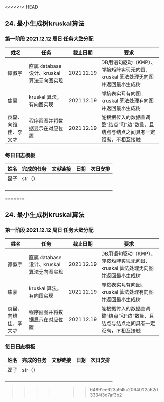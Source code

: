 <<<<<<< HEAD
## 24. 最小生成树kruskal算法

### 第一阶段 2021.12.12	周日	任务大致分配

| 姓名                 | 任务                                       | 截止日期   | 要求                                                         |
| -------------------- | ------------------------------------------ | ---------- | ------------------------------------------------------------ |
| 谭徽宇               | 直属 database 设计、kruskal 算法无向图实现 | 2021.12.19 | DB用语句驱动（KMP）、邻接矩阵实现无向图、kruskal 算法处理无向图并返回最小生成树 |
| 焦豪                 | kruskal 算法，有向图实现                   | 2021.12.19 | 邻接表实现有向图、kruskal 算法处理有向图并返回最小生成树     |
| 袁磊、向维佳、李文才 | 程序画图并将数据显示在对应位置             | 2021.12.19 | 能根据传入的数据量调整“结点”和“边”数量，且结点与结点之间具有一定距离，不相互接触 |

### 每日日志模板

| 姓名 | 完成的任务 | 文献链接 | 日期 | 次日安排 |
| ---- | ---------- | -------- | ---- | -------- |
| 磊子 | str（）    |          |      |          |
|      |            |          |      |          |
|      |            |          |      |          |
|      |            |          |      |          |
|      |            |          |      |          |

=======
## 24. 最小生成树kruskal算法

### 第一阶段 2021.12.12	周日	任务大致分配

| 姓名                 | 任务                                       | 截止日期   | 要求                                                         |
| -------------------- | ------------------------------------------ | ---------- | ------------------------------------------------------------ |
| 谭徽宇               | 直属 database 设计、kruskal 算法无向图实现 | 2021.12.19 | DB用语句驱动（KMP）、邻接矩阵实现无向图、kruskal 算法处理无向图并返回最小生成树 |
| 焦豪                 | kruskal 算法，有向图实现                   | 2021.12.19 | 邻接表实现有向图、kruskal 算法处理有向图并返回最小生成树     |
| 袁磊、向维佳、李文才 | 程序画图并将数据显示在对应位置             | 2021.12.19 | 能根据传入的数据量调整“结点”和“边”数量，且结点与结点之间具有一定距离，不相互接触 |

### 每日日志模板

| 姓名 | 完成的任务 | 文献链接 | 日期 | 次日安排 |
| ---- | ---------- | -------- | ---- | -------- |
| 磊子 | str（）    |          |      |          |
|      |            |          |      |          |
|      |            |          |      |          |
|      |            |          |      |          |
|      |            |          |      |          |

>>>>>>> 64891ee623a945c206401f2a62d3334f3d7af3b2
